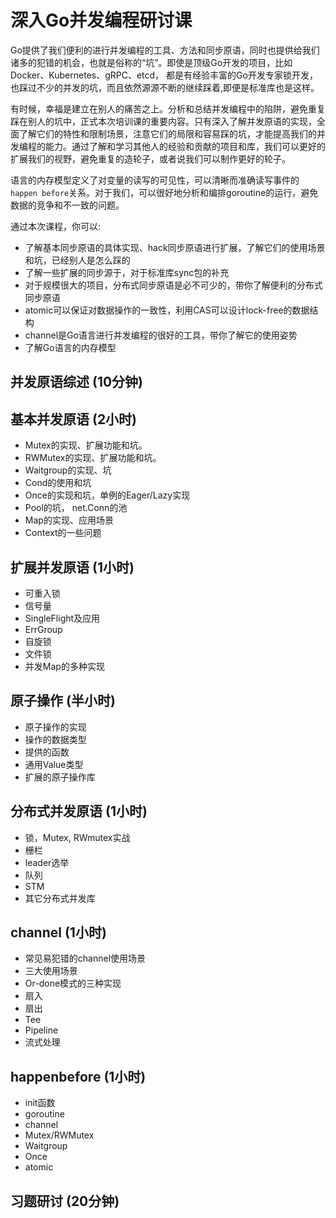 # 深入Go并发编程研讨课

Go提供了我们便利的进行并发编程的工具、方法和同步原语，同时也提供给我们诸多的犯错的机会，也就是俗称的“坑”。即使是顶级Go开发的项目，比如Docker、Kubernetes、gRPC、etcd， 都是有经验丰富的Go开发专家锁开发，也踩过不少的并发的坑，而且依然源源不断的继续踩着,即便是标准库也是这样。

有时候，幸福是建立在别人的痛苦之上。分析和总结并发编程中的陷阱，避免重复踩在别人的坑中，正式本次培训课的重要内容。只有深入了解并发原语的实现，全面了解它们的特性和限制场景，注意它们的局限和容易踩的坑，才能提高我们的并发编程的能力。通过了解和学习其他人的经验和贡献的项目和库，我们可以更好的扩展我们的视野，避免重复的造轮子，或者说我们可以制作更好的轮子。

语言的内存模型定义了对变量的读写的可见性，可以清晰而准确读写事件的`happen before`关系。对于我们，可以很好地分析和编排goroutine的运行，避免数据的竞争和不一致的问题。

通过本次课程，你可以:

- 了解基本同步原语的具体实现、hack同步原语进行扩展，了解它们的使用场景和坑，已经别人是怎么踩的
- 了解一些扩展的同步源于，对于标准库sync包的补充
- 对于规模很大的项目，分布式同步原语是必不可少的，带你了解便利的分布式同步原语
- atomic可以保证对数据操作的一致性，利用CAS可以设计lock-free的数据结构
- channel是Go语言进行并发编程的很好的工具，带你了解它的使用姿势
- 了解Go语言的内存模型


## 并发原语综述 (10分钟)

## 基本并发原语 (2小时)
- Mutex的实现、扩展功能和坑。
- RWMutex的实现、扩展功能和坑。
- Waitgroup的实现、坑
- Cond的使用和坑
- Once的实现和坑，单例的Eager/Lazy实现
- Pool的坑， net.Conn的池
- Map的实现、应用场景
- Context的一些问题

## 扩展并发原语 (1小时)
- 可重入锁
- 信号量
- SingleFlight及应用
- ErrGroup
- 自旋锁
- 文件锁
- 并发Map的多种实现

## 原子操作 (半小时)
- 原子操作的实现
- 操作的数据类型
- 提供的函数
- 通用Value类型
- 扩展的原子操作库

## 分布式并发原语 (1小时)
- 锁，Mutex, RWmutex实战
- 栅栏
- leader选举
- 队列
- STM
- 其它分布式并发库

## channel (1小时)
- 常见易犯错的channel使用场景
- 三大使用场景
- Or-done模式的三种实现
- 扇入
- 扇出
- Tee
- Pipeline
- 流式处理

## happenbefore (1小时)
- init函数
- goroutine
- channel
- Mutex/RWMutex
- Waitgroup
- Once
- atomic

## 习题研讨 (20分钟)